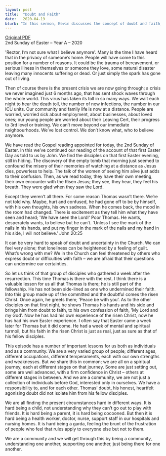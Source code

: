 ```yaml
---
layout: post
title:  "Doubt and Faith"
date:   2020-04-19
blurb: "In this sermon, Kevin discusses the concept of doubt and faith, using the story of Thomas from the Bible as a reference. He highlights the importance of community and understanding each other's struggles, especially in the face of a global crisis. He encourages his congregation to support each other and stay strong in their faith."
---
```

[Original PDF](/assets/pdf/2ofeaster2020.pdf)    
2nd Sunday of Easter – Year A – 2020

'Rector, I’m not sure what I believe anymore'. Many is the time I have heard that in the privacy of someone’s home. People will have come to this position for a number of reasons. It could be the trauma of bereavement, or serious illness in themselves or someone they love, some natural disaster leaving many innocents suffering or dead. Or just simply the spark has gone out of living.

Then of course there is the present crisis we are now going through; a crisis we never imagined just 6 months ago, that has sent shock waves through the whole world. This virus has taken its toll in so many ways. We wait each night to hear the death toll, the number of new infections, the number in our ICU units. Our community and family life is now at a distance. People are worried, worried sick about employment, about businesses, about loved ones; our young people are worried about their Leaving Cert, their progress to 3rd level or training. We can’t move beyond our immediate neighbourhoods. We’ve lost control. We don’t know what, who to believe anymore.

We have read the Gospel reading appointed for today, the 2nd Sunday of Easter. In this we’ve continued our reading of the account of that first Easter Day as told to us by John. We find the disciples on that first Easter evening, still in hiding. The discovery of the empty tomb that morning just seemed to confound the misery of their memories of watching at a distance as Jesus dies, powerless to help. The talk of the women of seeing him alive just adds to their confusion. Then, as we read today, they have their own meeting, their own encounter with the Risen Jesus; they see, they hear, they feel his breath. They were glad when they saw the Lord.

Except they weren’t all there. For some reason Thomas wasn’t there. We’re not told why. Maybe, hurt and confused, he had gone off to be by himself, with his own thoughts, his own sadness. When he comes back, the mood in the room had changed. There is excitement as they tell him what they have seen and heard; 'We have seen the Lord!' Poor Thomas. He wants, desperately wants, to believe but he can’t. 'Unless I see the mark of the nails in his hands, and put my finger in the mark of the nails and my hand in his side, I will not believe.' John 20:25

It can be very hard to speak of doubt and uncertainty in the Church. We can feel very alone; that loneliness can be heightened by a feeling of guilt. What’s wrong with me? We in the Church can feel threatened by others who express doubt or difficulties with faith – we are afraid that their questions can undermine our certainties.

So let us think of that group of disciples who gathered a week after the resurrection. This time Thomas is there with the rest. I think there is a valuable lesson for us all that Thomas is there; he is still part of the fellowship. He has not been side-lined as one who undermined their faith. Into this group made up of the committed and the doubtful comes the risen Christ. Once again, he greets them; 'Peace be with you'. As to the other disciples on that first night, he shows Thomas his hands and his side and brings him from doubt to faith, to his own confession of faith, 'My Lord and my God'. Now he has had his own experience of the risen Christ, now he has had his own Easter experience. I often say that Easter came a week later for Thomas but it did come. He had a week of mental and spiritual turmoil, but his faith in the risen Christ is just as real, just as sure as that of his fellow disciples.

This episode has a number of important lessons for us both as individuals and as a community. We are a very varied group of people; different ages, different occupations, different temperaments, each with our own strengths and weaknesses. But we share this in common; we are all on a spiritual journey, each at different stages on that journey. Some are just setting out, some are well advanced, with a firm confidence in Christ – others at different stages in between. And we are a community, we are not just a collection of individuals before God, interested only in ourselves. We have a responsibility to, and for each other. Thomas’ doubt, his honest, heartfelt agonising doubt did not isolate him from his fellow disciples.

We are all finding the present circumstances hard in different ways. It is hard being a child, not understanding why they can’t go out to play with friends. It is hard being a parent, it is hard being cocooned. But then it is hard being a health worker, doctor, nurse, support staff in our hospitals and nursing homes. It is hard being a garda, feeling the brunt of the frustration of people who feel that rules apply to everyone else but not to them.

We are a community and we will get through this by being a community, understanding one another, supporting one another, just being there for one another.
